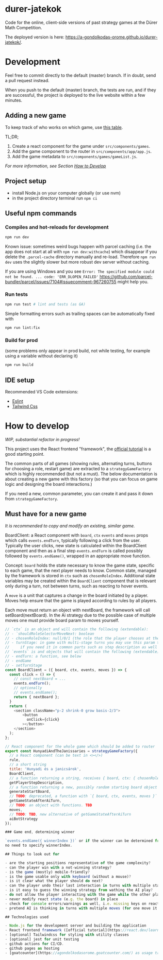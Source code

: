 # durer-jatekok

Code for the online, client-side versions of past strategy games at the Dürer Math Competition.

The deployed version is here: https://a-gondolkodas-orome.github.io/durer-jatekok/.

# Development

Feel free to commit directly to the default (master) branch. If in doubt, send a pull request instead.

When you push to the default (master) branch, the tests are run, and if they are successful, the project is deployed to the live website within a few minutes.

## Adding a new game

To keep track of who works on which game, use [this table](https://docs.google.com/spreadsheets/d/1-6u9PCtvf_gDHrs65x36pmDzFt4nZZx_IUuXrgS2aZk/edit#gid=0).

TL;DR;

1. Create a react component for the game under `src/components/games`.
2. Add the game component to the router in `src/components/app/app.js`.
3. Add the game metadata to `src/components/games/gameList.js`.

*For more information, see Section [How to Develop](#how-to-develop)*

## Project setup

- install Node.js on your computer globally (or use nvm)
- in the project directory terminal run `npm ci`

## Useful npm commands

### Compiles and hot-reloads for development

```bash
npm run dev
```

Known issue: sometimes weird bugs happen with parcel caching (i.e. the app does not start at all with `npm run dev:withcache`) which disappear if you delete the `.parcel-cache`
directory manually and re-load. Therefore `npm run dev` uses the slightly slower but more robust dev server without caching.

If you are using Windows and you see `Error: The specified module could not be found. ... code: 'ERR_DLOPEN_FAILED'`
https://github.com/parcel-bundler/parcel/issues/7104#issuecomment-967260755 might help you.

### Run tests

```bash
npm run test # lint and tests (as GA)
```

Simple formatting errors such as trailing spaces can be automatically fixed with
```bash
npm run lint:fix
```

### Build for prod

(some problems only appear in prod build, not while testing, for example using a variable without declaring it)

```bash
npm run build
```

## IDE setup

Recommended VS Code extensions:

- [Eslint](https://marketplace.visualstudio.com/items?itemName=dbaeumer.vscode-eslint)
- [Tailwind Css](https://marketplace.visualstudio.com/items?itemName=bradlc.vscode-tailwindcss)

# How to develop

_WIP, substantial refactor in progress!_

This project uses the React frontend "framework", the [official tutorial](https://react.dev/learn) is a good starting point.

The common parts of all games (showing rules, alternating turns, buttons for choosing a role, restart game) are extracted
to a `strategyGameFactory` which is highly recommended (but not a must). The below documentation is about creating a new game
with this factory (so that you can focus on game logic and designing the board interactions.)

If you need a new, common parameter, you can create it and pass it down from `strategyGameFactory`.

## Must have for a new game

*It is recommended to copy and modify an existing, similar game.*

BoardClient: a React component with `board`, `ctx` `events` and `moves` props which calls `events.endTurn`,
typically following a click from the user. Typically the user clicks, new state is calculated within
the BoardClient component and then as a final step `events.endTurn` is called possibly followed by `events.endGame()`, wrapped in an appropriate move function.

Concept: `board` holds the state necessary to know the game state, specific to each game, that the next player
needs to know. Common state, managed by the framework is stored in `ctx` such as `chosenRoleIndex`. Additional state variables may be created within the `BoardClient` component
that is relevant only during a turn, not between turns, such as reacting to hover events.

A `move` is a unit that captures a change in the board initiated by a player. Moves help
ensure that the game is played according to rules by all players.

Each move must return an object with nextBoard, the framework will call setBoard(nextBoard).
In the Ai strategy due to the possible case of multiple moves one must provide board param to moves yourself.

```js
// `ctx` is an object and will contain the following (extendable):
// - `shouldRoleSelectorMoveNext: boolean
// - chosenRoleIndex: null/0/1 (the role that the player chooses at the beginning)
// - turnStage: in game with multi-stage turns you may use this param to track to stage
//     if you need it in common parts such as step description as well
// `events` is and objects that will contain the following (extendable):
// - endTurn: a function, see below
// - endGame
// - setTurnStage
const BoardClient = ({ board, ctx, events, moves }) => {
  const click = () => {
    // const nextBoard = ...
    events.endTurn();
    // optionally
    // events.endGame();
    return { nextBoard };
  }
  return (
    <section className="p-2 shrink-0 grow basis-2/3">   
        <button
          onClick={click}
        ></button>
    </section>
  );
};
```

```js
// React component for the whole game which should be added to router
export const HunyadiAndTheJanissaries = strategyGameFactory({
  // a React component (can be text in <></>)
  rule,
  // a short string
  title: 'Hunyadi és a janicsárok',
  BoardClient,
  // a function returning a string, receives { board, ctx: { chosenRoleIndex, turnStage, ... } }
  getPlayerStepDescription,
  // a function returning a new, possibly random starting board object
  generateStartBoard,
  // TODO: deprecated, a function with `{ board, ctx, events, moves }` parameter returning `{ nextBoard, isGameEnd, winnerIndex }`
  getGameStateAfterAiTurn,
  // TODO: an object with functions. TBD
  moves,
  // TODO: TBD, new alternative of getGameStateAfterAiTurn
  aiBotStrategy
});

### Game end, determining winner

`events.endGame({ winnerIndex })` or if the winner can be determined from who moved last before the game ended,
no need to specify winnerIndex.

## Things to look out for

- are the starting positions representative of the game complexity?
- can the player win with a not-winning strategy?
- is the game (mostly) mobile-friendly?
- is the game usable only with keyboard (without a mouse)?
- is it clear what the player should do next?
- can the player undo their last interaction in turns with multiple stages?
- is it easy to guess the winning strategy from wathing the AI play?
- do not allow the player interacting with the game while the other player's step is in progress, use `ctx.shouldRoleSelectorMoveNext`
- never modify react state (e.g. the board) in place
- check for console errors/warnings as well, i.e. missing keys on react components
- pretend AI is thinking in turns with multiple moves (for one move it is handled by framework)

## Technologies used

- Node.js for the development server and building the application
- React frontend framework ([official tutorial](https://react.dev/learn) is a good starting point)
- [optional] Tailwindcss for styling with utility classes
- [optional] jest for unit testing
- github actions for CI/CD.
- github pages as hosting
- [goatcounter](https://agondolkodasorome.goatcounter.com/) as usage tracker (Ildi has access)
